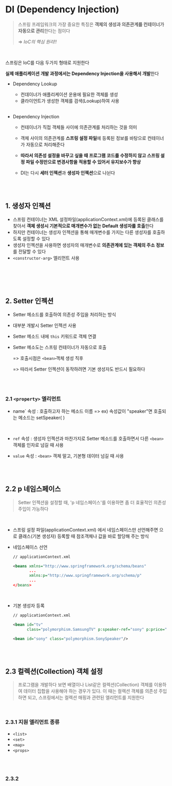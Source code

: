 # DI (Dependency Injection)

> 스프링 프레임워크의 가장 중요한 특징은 **객체의 생성과 의존관계를 컨테이너가 자동으로 관리**한다는 점이다
>
> => *IoC의 핵심 원리!!*

<br>

스프링은 IoC를 다음 두가지 형태로 지원한다

**실제 애플리케이션 개발 과정에서는 Dependency Injection을 사용해서 개발**한다

- Dependency Lookup

  - 컨데이너가 애플리케이션 운용에 필요한 객체를 생성
  - 클라이언트가 생성한 객체를 검색(Lookup)하여 사용

  <br>

- Dependency Injection

  - 컨테이너가 직접 객체들 사이에 의존관계를 처리하는 것을 의미

  - 객체 사이의 의존관계를 **스프링 설정 파일**에 등록된 정보를 바탕으로 컨테이너가 자동으로 처리해준다
  - **따라서 의존성 설정을 바꾸고 싶을 때 프로그램 코드를 수정하지 않고 스프링 설정 파일 수정만으로 변경사항을 적용할 수 있어서 유지보수가 향상**
  - DI는 다시 **세터 인젝션**과 **생성자 인젝션**으로 나뉜다

<br>

<br>

## 1. 생성자 인젝션

- 스프링 컨테이너는 XML 설정파일(applicationContext.xml)에 등록된 클래스를 찾아서 **객체 생성시 기본적으로 매개변수가 없는 Default 생성자를 호출**한다 
- 하지만 컨테이너는 생성자 인젝션을 통해 매개변수를 가지는 다른 생성자를 호출하도록 설정할 수 있다
- 생성자 인젝션을 사용하면 생성자의 매개변수로 **의존관계에 있는 객체의 주소 정보**를 전달할 수 있다
- `<constructor-arg>` 엘리먼트 사용

<br><br>

<br>

## 2. Setter 인젝션

- Setter 메소드를 호출하여 의존성 주입을 처리하는 방식

- 대부분 개발시 Setter 인젝션 사용

- Setter 메소드 내에 `this` 키워드로 객체 연결

- Setter 메소도는 스프링 컨테이너가 자동으로 호출

  => 호출시점은 `<bean>`객체 생성 직후

  => 따라서 Setter 인젝션이 동작하려면 기본 생성자도 반드시 필요하다

<br>

<br>

### 2.1 `<property>` 엘리먼트

- name` 속성 : 호출하고자 하는 메소드 이름 => ex) 속성값이 "speaker"면 호출되는 메소드는 setSpeaker( )

  <br>

- `ref` 속성 : 생성자 인젝션과 마찬가지로 Setter 메소드를 호출하면서 다른 `<bean>` 객체를 인자로 넘길 때 사용

- `value` 속성 : `<bean>` 객체 말고, 기본형 데이터 넘길 때 사용

<br>

<br>

## 2.2 p 네임스페이스

> Setter 인젝션을 설정할 때, 'p 네임스페이스'를 이용하면 좀 더 효율적인 의존성 주입이 가능하다

<br>

- 스프링 설정 파일(applicationContext.xml) 에서 네임스페이스만 선언해주면 <bean>으로 클래스(기본 생성자) 등록할 때 참조객체나 값을 바로 할당해 주는 방식

- 네임스페이스 선언

  ```xml
  // applicationContext.xml
  
  <beans xmlns="http://www.springframework.org/schema/beans"
         ...
         xmlns:p="http://www.springframework.org/schema/p"
         ...
  </beans>
  ```

  <br>

- 기본 생성자 등록

  ``` xml
  // applicationContext.xml
  
  <bean id="tv"
        class="polymorphism.SamsungTV" p:speaker-ref="sony" p:price="270000"/>
  
  <bean id="sony" class="polymorphism.SonySpeaker"/>
  ```

<br>

<br>

## 2.3 컬렉션(Collection) 객체 설정

> 프로그램을 개발하다 보면 배열이나 List같은 컬렉션(Collection) 객체를 이용하여 데이터 집합을 사용해야 하는 경우가 있다. 이 때는 컬렉션 객체를 의존성 주입하면 되고, 스프링에서는 컬렉션 매핑과 관련된 엘리먼트를 지원한다

<br>

### 2.3.1 지원 엘리먼트 종류

- `<list>`
- `<set>`
- `<map>`
- `<props>`

<br>

<br>

### 2.3.2 